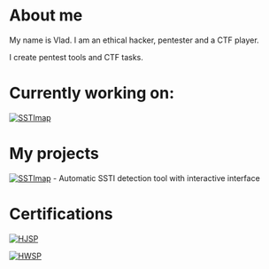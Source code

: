 # About me

My name is Vlad. I am an ethical hacker, pentester and a CTF player.

I create pentest tools and CTF tasks.

# Currently working on: 

[![SSTImap](https://img.shields.io/badge/SSTImap-v1.1-green.svg?logo=github)](https://github.com/vladko312/sstimap)

# My projects

[![SSTImap](https://img.shields.io/badge/SSTImap-v1.1-green.svg?logo=github)](https://github.com/vladko312/sstimap) - Automatic SSTI detection tool with interactive interface

# Certifications

[![HJSP](https://img.shields.io/badge/HJSP-Gold-gold.svg)](https://app.hacktory.ai/certificates/eb4c1e16-9a2c-4988-a53e-c622c7a80424)

[![HWSP](https://img.shields.io/badge/HWSP-Silver-silver.svg)](https://app.hacktory.ai/certificates/0e084244-d72e-476f-a2a5-84bc3df6982b)
